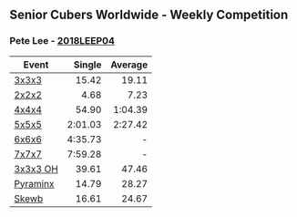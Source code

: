 ## Senior Cubers Worldwide - Weekly Competition
### Pete Lee - [2018LEEP04](https://www.worldcubeassociation.org/persons/2018LEEP04)

| Event | Single | Average |
| -- | --: | --: |
| [3x3x3](pete_lee/333.md) | 15.42 | 19.11 |
| [2x2x2](pete_lee/222.md) | 4.68 | 7.23 |
| [4x4x4](pete_lee/444.md) | 54.90 | 1:04.39 |
| [5x5x5](pete_lee/555.md) | 2:01.03 | 2:27.42 |
| [6x6x6](pete_lee/666.md) | 4:35.73 | - |
| [7x7x7](pete_lee/777.md) | 7:59.28 | - |
| [3x3x3 OH](pete_lee/333oh.md) | 39.61 | 47.46 |
| [Pyraminx](pete_lee/pyram.md) | 14.79 | 28.27 |
| [Skewb](pete_lee/skewb.md) | 16.61 | 24.67 |

<!-- Global site tag (gtag.js) - Google Analytics -->
<script async src="https://www.googletagmanager.com/gtag/js?id=UA-86348435-3"></script>
<script>window.dataLayer = window.dataLayer || []; function gtag() {dataLayer.push(arguments);} gtag('js', new Date()); gtag('config', 'UA-86348435-3');</script>
